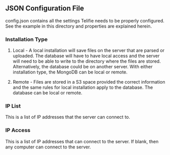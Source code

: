 ## JSON Configuration File

config.json contains all the settings Telifie needs to be properly configured. See the example in this directory and properties are explained herein.

### Installation Type

1. Local - A local installation will save files on the server that are parsed or uploaded. The database will have to have local access and the server will need to be able to write to the directory where the files are stored. Alternatively, the database could be on another server. With either installation type, the MongoDB can be local or remote.

2. Remote - Files are stored in a S3 space provided the correct information and the same rules for local installation apply to the database. The database can be local or remote.

### IP List

This is a list of IP addresses that the server can connect to.

### IP Access

This is a list of IP addresses that can connect to the server. If blank, then any computer can connect to the server.